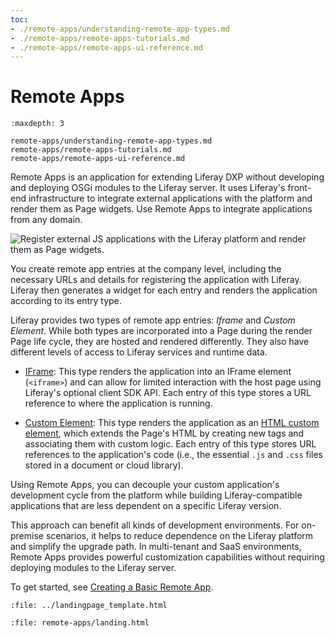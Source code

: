 ```yaml
---
toc:
- ./remote-apps/understanding-remote-app-types.md
- ./remote-apps/remote-apps-tutorials.md
- ./remote-apps/remote-apps-ui-reference.md
---
```

# Remote Apps

```{toctree}
:maxdepth: 3

remote-apps/understanding-remote-app-types.md
remote-apps/remote-apps-tutorials.md
remote-apps/remote-apps-ui-reference.md
```

Remote Apps is an application for extending Liferay DXP without developing and deploying OSGi modules to the Liferay server. It uses Liferay's front-end infrastructure to integrate external applications with the platform and render them as Page widgets. Use Remote Apps to integrate applications from any domain.

![Register external JS applications with the Liferay platform and render them as Page widgets.](./remote-apps/images/01.png)

You create remote app entries at the company level, including the necessary URLs and details for registering the application with Liferay. Liferay then generates a widget for each entry and renders the application according to its entry type.

Liferay provides two types of remote app entries: *Iframe* and *Custom Element*. While both types are incorporated into a Page during the render Page life cycle, they are hosted and rendered differently. They also have different levels of access to Liferay services and runtime data.

* [IFrame](./remote-apps/understanding-remote-app-types.md#using-the-iframe-type): This type renders the application into an IFrame element (`<iframe>`) and can allow for limited interaction with the host page using Liferay's optional client SDK API. Each entry of this type stores a URL reference to where the application is running.

* [Custom Element](./remote-apps/understanding-remote-app-types.md#using-the-custom-element-type): This type renders the application as an [HTML custom element](https://web.dev/custom-elements-v1/), which extends the Page's HTML by creating new tags and associating them with custom logic. Each entry of this type stores URL references to the application's code (i.e., the essential `.js` and `.css` files stored in a document or cloud library).

Using Remote Apps, you can decouple your custom application's development cycle from the platform while building Liferay-compatible applications that are less dependent on a specific Liferay version.

This approach can benefit all kinds of development environments. For on-premise scenarios, it helps to reduce dependence on the Liferay platform and simplify the upgrade path. In multi-tenant and SaaS environments, Remote Apps provides powerful customization capabilities without requiring deploying modules to the Liferay server.

To get started, see [Creating a Basic Remote App](./remote-apps/remote-apps-tutorials/creating-a-basic-remote-app.md).

```{raw} html
:file: ../landingpage_template.html
```

```{raw} html
:file: remote-apps/landing.html
```
